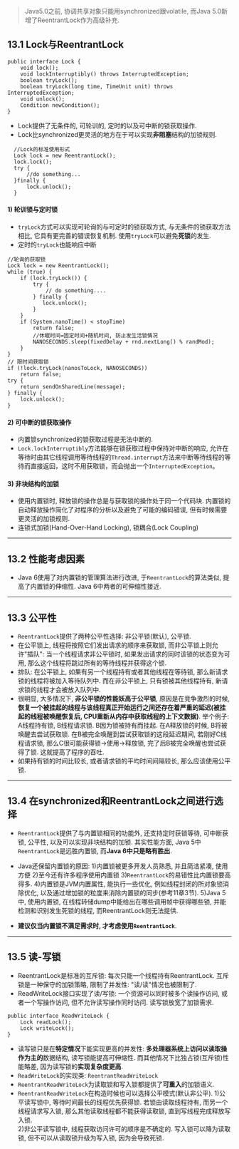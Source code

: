 > Java5.0之前, 协调共享对象只能用synchronized跟volatile,  而Java 5.0新增了ReentrantLock作为高级补充. 

## 13.1 Lock与ReentrantLock 

```
public interface Lock {
    void lock();
    void lockInterruptibly() throws InterruptedException;
    boolean tryLock();
    boolean tryLock(long time, TimeUnit unit) throws InterruptedException;
    void unlock();
    Condition newCondition();
}
```
* Lock提供了无条件的, 可轮训的, 定时的以及可中断的锁获取操作.
* Lock比synchronized更灵活的地方在于可以实现**非阻塞**结构的加锁规则.
```
  //Lock的标准使用形式
  Lock lock = new ReentrantLock();
  lock.lock();
  try {
      //do something...
  }finally {
      lock.unlock();
  }
```
#### 1) 轮训锁与定时锁

* ``tryLock``方式可以实现可轮询的与可定时的锁获取方式, 与无条件的锁获取方法相比, 它具有更完善的错误恢复机制. 使用``tryLock``可以避免**死锁**的发生.
* 定时的``tryLock``也能响应中断
```
//轮询的获取锁
Lock lock = new ReentrantLock();
while (true) {
    if (lock.tryLock()) {
        try {
            // do something....
        } finally {
           lock.unlock();
        }
    }
    if (System.nanoTime() < stopTime)
        return false;
        //休眠时间=固定时间+随机时间, 防止发生活锁情况
        NANOSECONDS.sleep(fixedDelay + rnd.nextLong() % randMod);
    }
}
// 限时间获取锁
if (!lock.tryLock(nanosToLock, NANOSECONDS))
    return false;
try {
    return sendOnSharedLine(message);
} finally {
    lock.unlock();
}
```

#### 2) 可中断的锁获取操作

* 内置锁synchronized的锁获取过程是无法中断的.
* ``Lock.lockInterruptibly``方法能够在锁获取过程中保持对中断的响应, 允许在等待时由其它线程调用等待线程的``Thread.interrupt``方法来中断等待线程的等待而直接返回，这时不用获取锁，而会抛出一个``InterruptedException``。 

#### 3) 非块结构的加锁

* 使用内置锁时, 释放锁的操作总是与获取锁的操作处于同一个代码块. 内置锁的自动释放操作简化了对程序的分析以及避免了可能的编码错误, 但有时候需要更灵活的加锁规则.
* 连锁式加锁(Hand-Over-Hand Locking), 锁耦合(Lock Coupling)

---

## 13.2  性能考虑因素

* Java 6使用了对内置锁的管理算法进行改进, 于``ReentrantLock``的算法类似, 提高了内置锁的伸缩性.  Java 6中两者的可伸缩性接近.

---

## 13.3  公平性

* ``ReentrantLock``提供了两种公平性选择: 非公平锁(默认), 公平锁.
* 在公平锁上, 线程将按照它们发出请求的顺序来获取锁, 而非公平锁上则允许"插队": 当一个线程请求非公平锁时, 如果发出请求的同时该锁的状态变为可用, 那么这个线程将跳过所有的等待线程并获得这个锁.
* 排队: 在公平锁上, 如果有另一个线程持有或者其他线程在等待锁, 那么新请求锁的线程将被加入等待队列中. 而在非公平锁上, 只有锁被其他线程持有, 新请求锁的线程才会被放入队列中.
* 很明显, 大多情况下, **非公平锁的性能妖高于公平锁**, 原因是在竞争激烈的时候, **恢复一个被挂起的线程与该线程真正开始运行之间还存在着严重的延迟(被挂起的线程被唤醒恢复后, CPU重新从内存中获取线程的上下文数据)**. 举个例子: A线程持有锁, B线程请求锁. B因为锁被持有而挂起. 在A释放锁的时候, B将被唤醒去尝试获取锁. 在B被完全唤醒到尝试获取锁的这段延迟期间, 若刚好C线程请求锁, 那么C很可能获得锁->使用->释放锁, 完了后B被完全唤醒也尝试获得了锁. 这就提高了程序的吞吐. 
* 如果持有锁的时间比较长, 或者请求锁的平均时间间隔较长, 那么应该使用公平锁.
---

## 13.4 在synchronized和ReentrantLock之间进行选择

* ``ReentrantLock``提供了与内置锁相同的功能外, 还支持定时获锁等待, 可中断获锁, 公平性, 以及可以实现非块结构的加锁. 其实性能方面, Java 5中``ReentrantLock``是远胜内置锁, 而**Java 6中只是略有胜出**. 
* Java还保留内置锁的原因:
1)内置锁被更多开发人员熟悉, 并且简洁紧凑, 使用方便
2)至今还有许多程序使用内置锁
3)``ReentrantLock``的易错性比内置锁要高得多.
4)内置锁是JVM内置属性, 能执行一些优化, 例如线程封闭的所对象锁消除优化, 以及通过增加锁的粒度来消除内置锁的同步(参考11章3节). 
5)Java 5中, 使用内置锁, 在线程转储dump中能给出在哪些调用帧中获得哪些锁, 并能检测和识别发生死锁的线程, 而ReentrantLock则无法提供. 

* **建议仅当内置锁不满足需求时, 才考虑使用``ReentrantLock``**.

---

## 13.5 读-写锁
* ReentrantLock是标准的互斥锁: 每次只能一个线程持有ReentrantLock. 互斥锁是一种保守的加锁策略, 限制了并发性: "读/读"情况也被限制了.
* ReadWriteLock接口实现了读/写锁: 一个资源可以同时被多个读操作访问, 或者一个写操作访问, 但不允许读写操作同时访问.  读写锁放宽了加锁需求.
```
public interface ReadWriteLock {
    Lock readLock();
    Lock writeLock();
}
```
* 读写锁只是在**特定情况**下能实现更高的并发性: **多处理器系统上访问以读取操作为主的**数据结构, 读写锁能提高可伸缩性. 而其他情况下比独占锁(互斥锁)性能略差, 因为读写锁的**实现复杂度更高**.
* ``ReadWriteLock``的实现类: ``ReentrantReadWriteLock``
* ``ReentrantReadWriteLock``为读取锁和写入锁都提供了**可重入**的加锁语义.
* ``ReentrantReadWriteLock``在构造时候也可以选择公平模式(默认非公平).
1)公平读写锁中, 等待时间最长的线程优先获得锁. 若锁由读取线程持有, 而另一个线程请求写入锁, 那么其他读取线程都不能获得读取锁, 直到写线程完成释放写入锁.  
2)非公平读写锁中, 线程获取访问许可的顺序是不确定的. 写入锁可以降为读取锁,  但不可以从读取锁升级为写入锁, 因为会导致死锁. 


